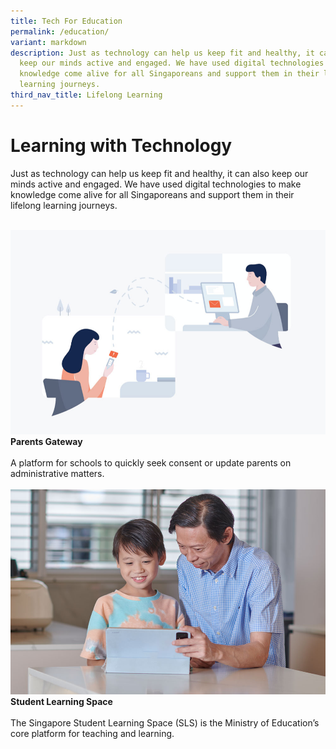 ```yaml
---
title: Tech For Education
permalink: /education/
variant: markdown
description: Just as technology can help us keep fit and healthy, it can also
  keep our minds active and engaged. We have used digital technologies to make
  knowledge come alive for all Singaporeans and support them in their lifelong
  learning journeys.
third_nav_title: Lifelong Learning
---
```

# Learning with Technology

Just as technology can help us keep fit and healthy, it can also keep our minds active and engaged. We have used digital technologies to make knowledge come alive for all Singaporeans and support them in their lifelong learning journeys.

<br>

<div class="row">
	
<div class="col">
<a href="/initiatives/parents-gateway"><img src="/images/initiatives/overview-pages/parents-gateway.png" alt="Parents Gateway"></a><br>
    <div class="header"><b>Parents Gateway</b></div><br>
    <div class="para">A platform for schools to quickly seek consent or update parents on administrative matters.
</div><br></div>
	
<div class="col">
<a href="/initiatives/sls"><img src="/images/initiatives/overview-pages/sls.jpg" alt="Student Learning Space"></a><br>
    <div class="header"><b>Student Learning Space</b></div><br>
    <div class="para">The Singapore Student Learning Space (SLS) is the Ministry of Education’s core platform for teaching and learning.
</div>
	<br></div>

<div class="col"></div>

</div>